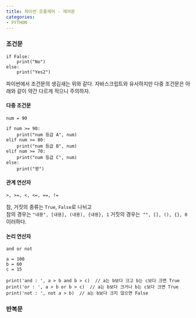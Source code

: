 ```yaml
---
title: 파이썬 흐름제어 - 제어문
categories:
- PYTHON
---
```


### 조건문

```
if False:
    print("No")
else:
    print("Yes2")
```

파이썬에서 조건문의 생김새는 위와 같다. 자바스크립트와 유사하지만 다중 조건문은 아래와 같이 약간 다르게 적으니 주의하자.

#### 다중 조건문
```
num = 90

if num >= 90:
    print("num 등급 A", num)
elif num >= 80:
    print("num 등급 B", num)
elif num >= 70:
    print("num 등급 C", num)
else:
    print("꽝")

```

#### 관계 연산자
`>, >=, <, <=, ==, !=`

참, 거짓의 종류는 `True`, `False`로 나뉘고  
참의 경우는 `"내용", [내용], (내용), {내용}, 1`
거짓의 경우는` "", [], (), {}, 0` 이러하다.

#### 논리 연산자
`and or not`

```
a = 100
b = 60
c = 15

print('and : ', a > b and b > c)  // a는 b보다 크고 b는 c보다 크면 True
print('or : ', a > b or b > c)  // a는 b보다 크거나 b는 c보다 크면 True
print('not : ', not a > b)  // a는 b보다 크지 않으면 False
```

### 반복문

